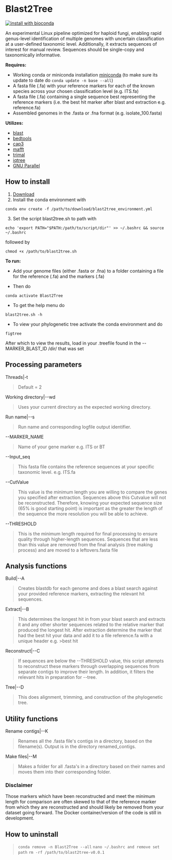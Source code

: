 # Blast2Tree

[![install with bioconda](https://img.shields.io/badge/install%20with-bioconda-brightgreen.svg?style=flat)](https://bioconda.github.io/)

An experimental Linux pipeline optimized for haploid fungi, enabling rapid genus-level identification of multiple genomes with uncertain classification at a user-defined taxonomic level. Additionally, it extracts sequences of interest for manual review. Sequences should be single-copy and taxonomically informative.

**Requires:**
- Working conda or miniconda installation [miniconda](https://www.anaconda.com/download/success) (to make sure its update to date do `conda update -n base --all`)
- A fasta file (.fa) with your reference markers for each of the known species across your chosen classification level (e.g. ITS.fa)
- A fasta file (.fa) containing a single sequence best representing the reference markers (i.e. the best hit marker after blast and extraction e.g. reference.fa)
- Assembled genomes in the .fasta or .fna format (e.g. isolate_100.fasta)

**Utilizes:**
- [blast](https://anaconda.org/bioconda/blast) 
- [bedtools](https://anaconda.org/bioconda/bedtools)
- [cap3](https://anaconda.org/bioconda/cap3)
- [mafft](https://anaconda.org/bioconda/mafft)
- [trimal](https://anaconda.org/bioconda/trimal)
- [iqtree](https://anaconda.org/bioconda/iqtree)
- [GNU Parallel](https://anaconda.org/conda-forge/parallel)

## How to install
1) [Download](https://github.com/CallinCeriani/blast2tree/releases)
2) Install the conda environment with
```
conda env create -f /path/to/download/blast2tree_environment.yml
```
3) Set the script blast2tree.sh to path with
```
echo 'export PATH="$PATH:/path/to/script/dir"' >> ~/.bashrc && source ~/.bashrc
```
followed by
```
chmod +x /path/to/blast2tree.sh
```

**To run:**
- Add your genome files (either .fasta or .fna) to a folder containing a file for the reference (.fa) and the markers (.fa)
  
- Then do
```
conda activate Blast2Tree
```
  
- To get the help menu do
```
blast2tree.sh -h
```

- To view your phylogenetic tree activate the conda environment and do
```
figtree
```
After which to view the results, load in your .treefile found in the --MARKER_BLAST_ID /dir/ that was set

## Processing parameters

Threads|-t
> Default = 2

Working directory|--wd 
> Uses your current directory as the expected working directory.

Run name|--s
> Run name and corresponding logfile output identifier.

--MARKER_NAME
> Name of your gene marker e.g. ITS or BT

--Input_seq
> This fasta file contains the reference sequences at your specific taxonomic level. e.g. ITS.fa

--CutValue 
> This value is the minimum length you are willing to compare the genes you specified after extraction. Sequences above this Cutvalue will not be reconstructed. Therefore, knowing your expected sequence size (65% is good starting point) is important as the greater the length of the sequence the more resolution you will be able to achieve.

 --THRESHOLD
> This is the minimum length required for final processing to ensure quality through higher-length sequences. Sequences that are less than this value are removed from the final analysis (tree making process) and are moved to a leftovers.fasta file

## Analysis functions

Build|--A
> Creates blastdb for each genome and does a blast search against your provided reference markers, extracting the relevant hit sequences.

Extract|--B
> This determines the longest hit in from your blast search and extracts it and any other shorter sequences related to the relative marker that produced the longest hit. After extraction determine the marker that had the best hit your data and add it to a file reference.fa with a unique header e.g. >best hit

Reconstruct|--C
> If sequences are below the --THRESHOLD value, this script attempts to reconstruct these markers through overlapping sequences from separate contigs to improve their length. In addition, it filters the relevant hits in preparation for --tree.

Tree|--D
> This does alignment, trimming, and construction of the phylogenetic tree.

## Utility functions
Rename contigs|--K
> Renames all the .fasta file's contigs in a directory, based on the filename(s). Output is in the directory renamed_contigs.

Make files|--M
> Makes a folder for all .fasta's in a directory based on their names and moves them into their corresponding folder.

### Disclaimer
Those markers which have been reconstructed and meet the minimum length for comparison are often skewed to that of the reference marker from which they are reconstructed and should likely be removed from your dataset going forward. The Docker container/version of the code is still in development.

## How to uninstall
> `conda remove -n Blast2Tree --all` 
> `nano ~/.bashrc and remove set path`
> `rm -rf /path/to/blast2tree-v0.0.1` 
